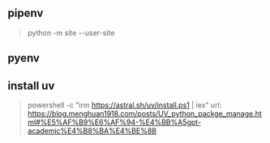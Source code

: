 ## pipenv

> python -m site --user-site

## pyenv

## install uv
 > powershell -c "irm https://astral.sh/uv/install.ps1 | iex"
 > url: https://blog.menghuan1918.com/posts/UV_python_packge_manage.html#%E5%AF%B9%E6%AF%94-%E4%BB%A5gpt-academic%E4%B8%BA%E4%BE%8B
